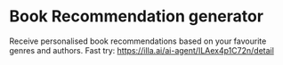 # Book Recommendation generator
Receive personalised book recommendations based on your favourite genres and authors.
Fast try: https://illa.ai/ai-agent/ILAex4p1C72n/detail

